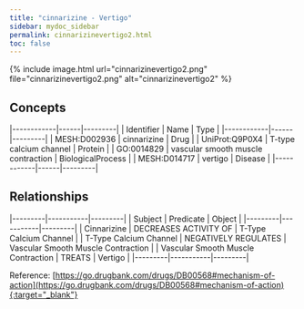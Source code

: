 ```yaml
---
title: "cinnarizine - Vertigo"
sidebar: mydoc_sidebar
permalink: cinnarizinevertigo2.html
toc: false 
---
```


{% include image.html url="cinnarizinevertigo2.png" file="cinnarizinevertigo2.png" alt="cinnarizinevertigo2" %}

## Concepts

|------------|------|---------|
| Identifier | Name | Type    |
|------------|------|---------|
| MESH:D002936 | cinnarizine | Drug |
| UniProt:Q9P0X4 | T-type calcium channel | Protein |
| GO:0014829 | vascular smooth muscle contraction | BiologicalProcess |
| MESH:D014717 | vertigo | Disease |
|------------|------|---------|

## Relationships

|---------|-----------|---------|
| Subject | Predicate | Object  |
|---------|-----------|---------|
| Cinnarizine | DECREASES ACTIVITY OF | T-Type Calcium Channel |
| T-Type Calcium Channel | NEGATIVELY REGULATES | Vascular Smooth Muscle Contraction |
| Vascular Smooth Muscle Contraction | TREATS | Vertigo |
|---------|-----------|---------|

Reference: [https://go.drugbank.com/drugs/DB00568#mechanism-of-action](https://go.drugbank.com/drugs/DB00568#mechanism-of-action){:target="_blank"}